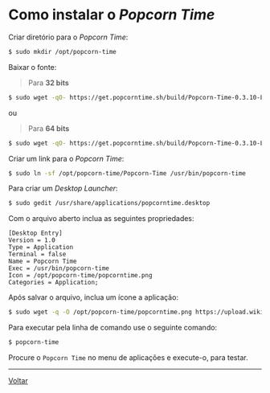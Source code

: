 # Como instalar o _Popcorn Time_

Criar diretório para o _Popcorn Time_:
```bash
$ sudo mkdir /opt/popcorn-time
```

Baixar o fonte:

> Para **32 bits**
```bash
$ sudo wget -qO- https://get.popcorntime.sh/build/Popcorn-Time-0.3.10-Linux-32.tar.xz | sudo tar Jx -C /opt/popcorn-time
```

ou 

> Para **64 bits**
```bash
$ sudo wget -qO- https://get.popcorntime.sh/build/Popcorn-Time-0.3.10-Linux-64.tar.xz | sudo tar Jx -C /opt/popcorn-time
```

Criar um link para o _Popcorn Time_:
```bash
$ sudo ln -sf /opt/popcorn-time/Popcorn-Time /usr/bin/popcorn-time
```

Para criar um _Desktop Launcher_:
```bash
$ sudo gedit /usr/share/applications/popcorntime.desktop
```

Com o arquivo aberto inclua as seguintes propriedades:
```properties
[Desktop Entry]
Version = 1.0
Type = Application
Terminal = false
Name = Popcorn Time
Exec = /usr/bin/popcorn-time
Icon = /opt/popcorn-time/popcorntime.png
Categories = Application;
```

Após salvar o arquivo, inclua um ícone a aplicação:
```bash
$ sudo wget -q -O /opt/popcorn-time/popcorntime.png https://upload.wikimedia.org/wikipedia/commons/6/6c/Popcorn_Time_logo.png
```

Para executar pela linha de comando use o seguinte comando:
```bash
$ popcorn-time
```

Procure o `Popcorn Time` no menu de aplicações e execute-o, para testar.

-----

[Voltar](README.md)